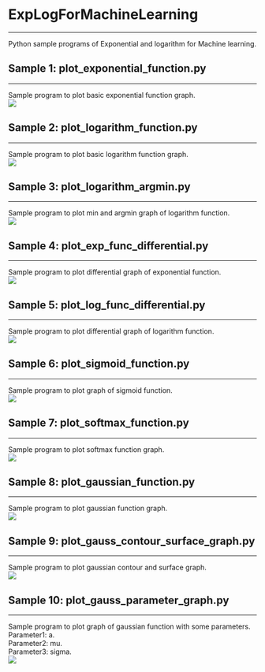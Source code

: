 # ExpLogForMachineLearning
---
Python sample programs of Exponential and logarithm for Machine learning.

## Sample 1: plot_exponential_function.py
---
Sample program to plot basic exponential function graph.  
![](2019-02-16-17-35-46.png)  

## Sample 2: plot_logarithm_function.py
---
Sample program to plot basic logarithm function graph.  
![](2019-02-16-17-39-51.png)  

## Sample 3: plot_logarithm_argmin.py
---
Sample program to plot min and argmin graph of logarithm function.  
![](2019-02-16-17-51-08.png)  

## Sample 4: plot_exp_func_differential.py
---
Sample program to plot differential graph of exponential function.  
![](2019-02-16-17-53-46.png)  

## Sample 5: plot_log_func_differential.py
---
Sample program to plot differential graph of logarithm function.  
![](2019-02-16-17-55-01.png)  

## Sample 6: plot_sigmoid_function.py
---
Sample program to plot graph of sigmoid function.  
![](2019-02-17-21-26-27.png)  

## Sample 7: plot_softmax_function.py
---
Sample program to plot softmax function graph.  
![](2019-02-26-22-06-19.png)  

## Sample 8: plot_gaussian_function.py
---
Sample program to plot gaussian function graph.  
![](2019-03-06-21-56-37.png)  

## Sample 9: plot_gauss_contour_surface_graph.py
---
Sample program to plot gaussian contour and surface graph.  
![](2019-03-09-16-34-58.png)  

## Sample 10: plot_gauss_parameter_graph.py
---
Sample program to plot graph of gaussian function with some parameters.  
Parameter1: a.  
Parameter2: mu.  
Parameter3: sigma.  
![](2019-03-09-23-42-59.png)  

